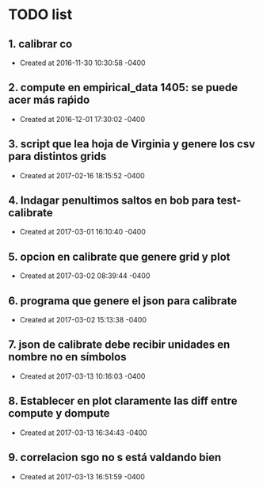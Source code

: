 # TODO list
## 1. calibrar co
- Created at   2016-11-30 10:30:58 -0400

## 2. compute en empirical_data 1405: se puede acer más raṕido
- Created at   2016-12-01 17:30:02 -0400

## 3. script que lea hoja de Virginia y genere los csv para distintos grids
- Created at   2017-02-16 18:15:52 -0400

## 4. Indagar penultimos saltos en bob para test-calibrate
- Created at   2017-03-01 16:10:40 -0400

## 5. opcion en calibrate que genere grid y plot
- Created at   2017-03-02 08:39:44 -0400

## 6. programa que genere el json para calibrate
- Created at   2017-03-02 15:13:38 -0400

## 7. json de calibrate debe recibir unidades en nombre no en símbolos
- Created at   2017-03-13 10:16:03 -0400

## 8. Establecer en plot claramente las diff entre compute y dompute
- Created at   2017-03-13 16:34:43 -0400

## 9. correlacion sgo no s está valdando bien
- Created at   2017-03-13 16:51:59 -0400

